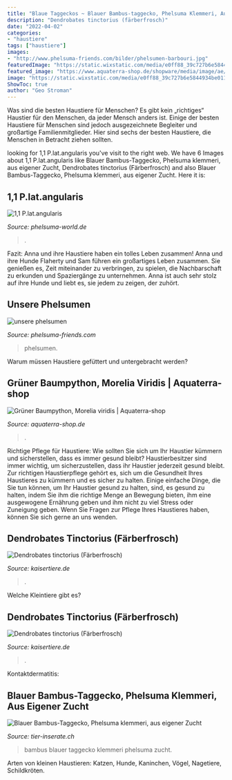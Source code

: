 ```yaml
---
title: "Blaue Taggeckos ~ Blauer Bambus-taggecko, Phelsuma Klemmeri, Aus Eigener Zucht"
description: "Dendrobates tinctorius (färberfrosch)"
date: "2022-04-02"
categories:
- "haustiere"
tags: ["haustiere"]
images:
- "http://www.phelsuma-friends.com/bilder/phelsumen-barbouri.jpg"
featuredImage: "https://static.wixstatic.com/media/e0ff88_39c727b6e5844934be01161d5da0e533.png/v1/fill/w_339,h_219,al_c,usm_0.66_1.00_0.01/e0ff88_39c727b6e5844934be01161d5da0e533.png"
featured_image: "https://www.aquaterra-shop.de/shopware/media/image/ae/f1/1e/morelia-viridis-hys-1_600x600.jpg"
image: "https://static.wixstatic.com/media/e0ff88_39c727b6e5844934be01161d5da0e533.png/v1/fill/w_339,h_219,al_c,usm_0.66_1.00_0.01/e0ff88_39c727b6e5844934be01161d5da0e533.png"
ShowToc: true
author: "Geo Stroman"
---
```



Was sind die besten Haustiere für Menschen?
Es gibt kein „richtiges“ Haustier für den Menschen, da jeder Mensch anders ist. Einige der besten Haustiere für Menschen sind jedoch ausgezeichnete Begleiter und großartige Familienmitglieder. Hier sind sechs der besten Haustiere, die Menschen in Betracht ziehen sollten.

	

		
looking for 1,1 P.lat.angularis you've visit to the right web. We have 6 Images about 1,1 P.lat.angularis like Blauer Bambus-Taggecko, Phelsuma klemmeri, aus eigener Zucht, Dendrobates tinctorius (Färberfrosch) and also Blauer Bambus-Taggecko, Phelsuma klemmeri, aus eigener Zucht. Here it is:
		
    
## 1,1 P.lat.angularis

<img loading=lazy src="http://phelsuma-world.de/bilder/angularis-2.jpg" onerror="this.onerror=null;this.src='https://tse1.mm.bing.net/th?id=OIP.-mkawXxW3ApdhWNLWJBNMgHaGY&amp;pid=15.1';" alt="1,1 P.lat.angularis">

_Source: phelsuma-world.de_

>. 

	

Fazit: Anna und ihre Haustiere haben ein tolles Leben zusammen!
Anna und ihre Hunde Flaherty und Sam führen ein großartiges Leben zusammen. Sie genießen es, Zeit miteinander zu verbringen, zu spielen, die Nachbarschaft zu erkunden und Spaziergänge zu unternehmen. Anna ist auch sehr stolz auf ihre Hunde und liebt es, sie jedem zu zeigen, der zuhört.

    
## Unsere Phelsumen

<img loading=lazy src="http://www.phelsuma-friends.com/bilder/phelsumen-barbouri.jpg" onerror="this.onerror=null;this.src='https://tse4.mm.bing.net/th?id=OIP.GT9GT3stenbTf8u3GohF4QAAAA&amp;pid=15.1';" alt="unsere phelsumen">

_Source: phelsuma-friends.com_

>phelsumen. 

	

Warum müssen Haustiere gefüttert und untergebracht werden?

    
## Grüner Baumpython, Morelia Viridis | Aquaterra-shop

<img loading=lazy src="https://www.aquaterra-shop.de/shopware/media/image/ae/f1/1e/morelia-viridis-hys-1_600x600.jpg" onerror="this.onerror=null;this.src='https://tse4.mm.bing.net/th?id=OIP.J1hzQddraAVfCo0Z_VwOiAHaE8&amp;pid=15.1';" alt="Grüner Baumpython, Morelia viridis | Aquaterra-shop">

_Source: aquaterra-shop.de_

>. 

	

Richtige Pflege für Haustiere: Wie sollten Sie sich um Ihr Haustier kümmern und sicherstellen, dass es immer gesund bleibt?
Haustierbesitzer sind immer wichtig, um sicherzustellen, dass ihr Haustier jederzeit gesund bleibt. Zur richtigen Haustierpflege gehört es, sich um die Gesundheit Ihres Haustieres zu kümmern und es sicher zu halten. Einige einfache Dinge, die Sie tun können, um Ihr Haustier gesund zu halten, sind, es gesund zu halten, indem Sie ihm die richtige Menge an Bewegung bieten, ihm eine ausgewogene Ernährung geben und ihm nicht zu viel Stress oder Zuneigung geben. Wenn Sie Fragen zur Pflege Ihres Haustieres haben, können Sie sich gerne an uns wenden.

    
## Dendrobates Tinctorius (Färberfrosch)

<img loading=lazy src="https://static.wixstatic.com/media/e0ff88_39c727b6e5844934be01161d5da0e533.png/v1/fill/w_339,h_219,al_c,usm_0.66_1.00_0.01/e0ff88_39c727b6e5844934be01161d5da0e533.png" onerror="this.onerror=null;this.src='https://tse4.mm.bing.net/th?id=OIP.caJ7p6cMSt1wtogpF8n4mgAAAA&amp;pid=15.1';" alt="Dendrobates tinctorius (Färberfrosch)">

_Source: kaisertiere.de_

>. 

	

Welche Kleintiere gibt es?

    
## Dendrobates Tinctorius (Färberfrosch)

<img loading=lazy src="https://static.wixstatic.com/media/e0ff88_6340d8c243df4aec80ae5822391c281e~mv2_d_3048_2218_s_2.png/v1/fill/w_275,h_200,al_c,usm_0.66_1.00_0.01/e0ff88_6340d8c243df4aec80ae5822391c281e~mv2_d_3048_2218_s_2.png" onerror="this.onerror=null;this.src='https://tse1.mm.bing.net/th?id=OIP.nJmus0Xv-DJIKRGTC3eSpAAAAA&amp;pid=15.1';" alt="Dendrobates tinctorius (Färberfrosch)">

_Source: kaisertiere.de_

>. 

	

Kontaktdermatitis:

    
## Blauer Bambus-Taggecko, Phelsuma Klemmeri, Aus Eigener Zucht

<img loading=lazy src="http://www.tier-inserate.ch/Blauer-Bambus-Taggecko/Blauer-Bambus-Taggecko-354996-354996/2.jpg" onerror="this.onerror=null;this.src='https://tse3.mm.bing.net/th?id=OIP.ieDSSVh2oAFsZNElxmgS_AHaF0&amp;pid=15.1';" alt="Blauer Bambus-Taggecko, Phelsuma klemmeri, aus eigener Zucht">

_Source: tier-inserate.ch_

>bambus blauer taggecko klemmeri phelsuma zucht. 

	

Arten von kleinen Haustieren: Katzen, Hunde, Kaninchen, Vögel, Nagetiere, Schildkröten.

